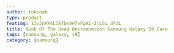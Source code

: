 ```yaml
---
author: tokodab
type: product
featimg: 1IvJnVX4L187bn9H7vPpA1-2jLGi_dPzL
title: Book Of The Dead Necronomicon Samsung Galaxy S9 Case
tags: [samsung, galaxy, s9]
category: [samsung]
---
```


